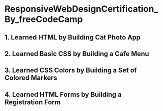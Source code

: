 # ResponsiveWebDesignCertification_By_freeCodeCamp

## 1. Learned HTML by Building Cat Photo App
## 2. Learned Basic CSS by Building a Cafe Menu
## 3. Learned CSS Colors by Building a Set of Colored Markers
## 4. Learned HTML Forms by Building a Registration Form
